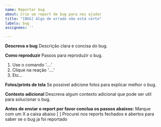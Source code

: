 ```yaml
---
name: Reportar bug
about: Crie um report de bug para nos ajudar
title: "[BUG] Algo de errado não está certo"
labels: bug
assignees: ''

---
```


**Descreva o bug**
Descrição clara e concisa do bug.

**Como reproduzir**
Passos para reproduzir o bug.
1. Use o comando '....'
2. Clique na reação '....'
3. Etc...

**Fotos/prints de tela**
Se possivel adicione fotos para explicar melhor o bug.

**Contexto adicional**
Descreva algum contexto adicional que pode ser util para solucionar o bug.



**Antes de enviar o report por favor conclua os passos abaixos:**
Marque com um X a caixa abaixo
[ ] Procurei nos reports fechados e abertos para saber se o bug ja foi reportado
